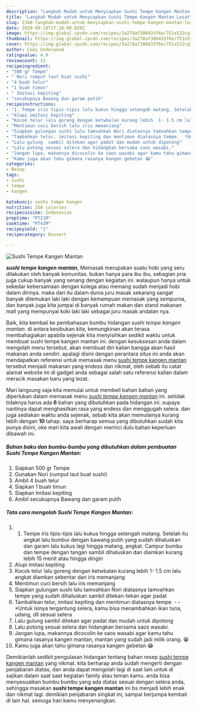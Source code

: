 ```yaml
---
description: "Langkah Mudah untuk Menyiapkan Sushi Tempe Kangen Mantan Lezat"
title: "Langkah Mudah untuk Menyiapkan Sushi Tempe Kangen Mantan Lezat"
slug: 2340-langkah-mudah-untuk-menyiapkan-sushi-tempe-kangen-mantan-lezat
date: 2020-09-19T17:10:00.026Z
image: https://img-global.cpcdn.com/recipes/3a278af300433f6e/751x532cq70/sushi-tempe-kangen-mantan-foto-resep-utama.jpg
thumbnail: https://img-global.cpcdn.com/recipes/3a278af300433f6e/751x532cq70/sushi-tempe-kangen-mantan-foto-resep-utama.jpg
cover: https://img-global.cpcdn.com/recipes/3a278af300433f6e/751x532cq70/sushi-tempe-kangen-mantan-foto-resep-utama.jpg
author: Cody Underwood
ratingvalue: 4.9
reviewcount: 12
recipeingredient:
- "500 gr Tempe"
- " Nori rumput laut buat sushi"
- "4 buah telur"
- "1 buah timun"
- " Imitasi kepiting"
- "secukupnya Bawang dan garam putih"
recipeinstructions:
- "1. Tempe iris tipis-tipis lalu kukus hingga setengah matang. Setelah itu angkat lalu bumbui dengan bawang putih  yang sudah dihaluskan dan garam lalu kukus lagi hingga matang, angkat. Campur bumbu dan tempe dengan tangan sambil dihaluskan dan diamkan kurang lebih 15 menit atau hingga dingin"
- "Alupi imitasi kepiting"
- "Kocok telur lalu goreng dengan ketwbalan kurang lebih  1- 1.5 cm lalu angkat diamkan sebentar dan iris memanjang"
- "Mentimun cuci bersih lalu iris memanjang"
- "Siapkan gulungan sushi lalu tamvahkan Nori diatasnya tamvahkan tempe yang sudah dihaluskan sambil ditekan-tekan agar padat"
- "Tambahkan telur, imitasi kepiting dan mentimun diatasnya tempe.  *Untuk isinya tergantung selera, kamu bisa menambahkan ikan tuna, udang, dll sesuai selera"
- "Lalu gulung  sambil ditekan agar padat dan mudah untuk dipotong"
- "Lalu potong sesuai selera dan hidangkan bersama saos wasabi."
- "Jangan lupa, makannya dicocolin ke saos wasabi agar kamu tahu gimana rasanya kangen mantan, mantan yang sudah jadi milik orang. 😁"
- "Kamu juga akan tahu gimana rasanya kangen gebetan 😂"
categories:
- Resep
tags:
- sushi
- tempe
- kangen

katakunci: sushi tempe kangen 
nutrition: 250 calories
recipecuisine: Indonesian
preptime: "PT21M"
cooktime: "PT42M"
recipeyield: "1"
recipecategory: Dessert

---
```



![Sushi Tempe Kangen Mantan](https://img-global.cpcdn.com/recipes/3a278af300433f6e/751x532cq70/sushi-tempe-kangen-mantan-foto-resep-utama.jpg)

<b><i>sushi tempe kangen mantan</i></b>, Memasak merupakan suatu hobi yang seru dilakukan oleh banyak komunitas. bukan hanya para ibu ibu, sebagian pria juga cukup banyak yang senang dengan kegiatan ini. walaupun hanya untuk sekedar kebersamaan dengan kolega atau memang sudah menjadi hobi dalam dirinya. maka dari itu dalam dunia juru masak sekarang sangat banyak ditemukan laki laki dengan kemampuan memasak yang sempurna, dan banyak juga kita jumpai di banyak rumah makan dan stand makanan mall yang mempunyai koki laki laki sebagai juru masak andalan nya.

Baik, kita kembali ke pembahasan bumbu hidangan <i>sushi tempe kangen mantan</i>. di antara kesibukan kita, kemungkinan akan terasa membahagiakan apabila sejenak kita menyisihkan sedikit waktu untuk membuat sushi tempe kangen mantan ini. dengan kesuksesan anda dalam mengolah menu tersebut, akan membuat diri kalian bangga akan hasil makanan anda sendiri. apalagi disini dengan perantara situs ini anda akan mendapatkan referensi untuk memasak menu <u>sushi tempe kangen mantan</u> tersebut menjadi makanan yang endess dan nikmat, oleh sebab itu catat alamat website ini di gadget anda sebagai salah satu referensi kalian dalam meracik masakan baru yang lezat.




Mari langsung saja kita memulai untuk membeli bahan bahan yang diperlukan dalam memasak menu <u><i>sushi tempe kangen mantan</i></u> ini. setidak tidaknya harus ada <b>6</b> bahan yang dibutuhkan pada hidangan ini. supaya nantinya dapat menghasilkan rasa yang endess dan menggugah selera. dan juga sediakan waktu anda sejenak, sebab kita akan memulainya kurang lebih dengan <b>10</b> tahap. saya berharap semua yang dibutuhkan sudah kita punya disini, oke mari kita awali dengan merinci dulu bahan keperluan dibawah ini.

<!--inarticleads1-->

##### Bahan baku dan bumbu-bumbu yang dibutuhkan dalam pembuatan Sushi Tempe Kangen Mantan:

1. Siapkan 500 gr Tempe
1. Gunakan  Nori (rumput laut buat sushi)
1. Ambil 4 buah telur
1. Siapkan 1 buah timun
1. Siapkan  Imitasi kepiting
1. Ambil secukupnya Bawang dan garam putih




<!--inarticleads2-->

##### Tata cara mengolah Sushi Tempe Kangen Mantan:

1. 1. Tempe iris tipis-tipis lalu kukus hingga setengah matang. Setelah itu angkat lalu bumbui dengan bawang putih  yang sudah dihaluskan dan garam lalu kukus lagi hingga matang, angkat. Campur bumbu dan tempe dengan tangan sambil dihaluskan dan diamkan kurang lebih 15 menit atau hingga dingin
1. Alupi imitasi kepiting
1. Kocok telur lalu goreng dengan ketwbalan kurang lebih  1- 1.5 cm lalu angkat diamkan sebentar dan iris memanjang
1. Mentimun cuci bersih lalu iris memanjang
1. Siapkan gulungan sushi lalu tamvahkan Nori diatasnya tamvahkan tempe yang sudah dihaluskan sambil ditekan-tekan agar padat
1. Tambahkan telur, imitasi kepiting dan mentimun diatasnya tempe. -  - *Untuk isinya tergantung selera, kamu bisa menambahkan ikan tuna, udang, dll sesuai selera
1. Lalu gulung  sambil ditekan agar padat dan mudah untuk dipotong
1. Lalu potong sesuai selera dan hidangkan bersama saos wasabi.
1. Jangan lupa, makannya dicocolin ke saos wasabi agar kamu tahu gimana rasanya kangen mantan, mantan yang sudah jadi milik orang. 😁
1. Kamu juga akan tahu gimana rasanya kangen gebetan 😂




Demikianlah sedikit pengulasan hidangan tentang bahan resep <u>sushi tempe kangen mantan</u> yang nikmat. kita berharap anda sudah mengerti dengan penjabaran diatas, dan anda dapat mengolah lagi di saat lain untuk di sajikan dalam saat saat kegiatan family atau teman kamu. anda bisa menyesuaikan bumbu bumbu yang ada diatas sesuai dengan selera anda, sehingga masakan <b>sushi tempe kangen mantan</b> ini bs menjadi lebih enak dan nikmat lagi. demikian penjabaran singkat ini, sampai berjumpa kembali di lain hal. semoga hari kamu menyenangkan.
